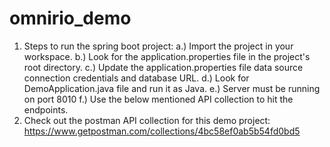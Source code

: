 # omnirio_demo
1. Steps to run the spring boot project:
  a.) Import the project in your workspace.
  b.) Look for the application.properties file in the project's root directory.
  c.) Update the application.properties file data source connection credentials and database URL.
  d.) Look for DemoApplication.java file and run it as Java.
  e.) Server must be running on port 8010
  f.) Use the below mentioned API collection to hit the endpoints.
2. Check out the postman API collection for this demo project:
  https://www.getpostman.com/collections/4bc58ef0ab5b54fd0bd5
  
